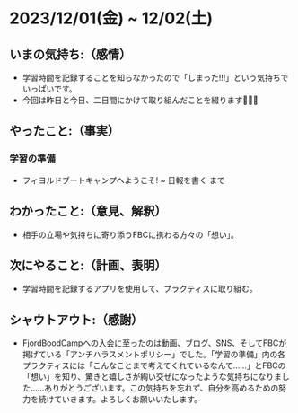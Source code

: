 # 2023/12/01(金) ~ 12/02(土)
## いまの気持ち:（感情）
- 学習時間を記録することを知らなかったので「しまった!!!」という気持ちでいっぱいです。
- 今回は昨日と今日、二日間にかけて取り組んだことを綴ります🙇🏻‍♂️

## やったこと:（事実）
### 学習の準備
- フィヨルドブートキャンプへようこそ! ~ 日報を書く まで

## わかったこと:（意見、解釈）
- 相手の立場や気持ちに寄り添うFBCに携わる方々の「想い」。

## 次にやること:（計画、表明）
- 学習時間を記録するアプリを使用して、プラクティスに取り組む。

## シャウトアウト:（感謝）
- FjordBoodCampへの入会に至ったのは動画、ブログ、SNS、そしてFBCが掲げている「アンチハラスメントポリシー」でした。「学習の準備」内の各プラクティスには「こんなことまで考えてくれているなんて......」とFBCの「想い」を知り、驚きと嬉しさが綯い交ぜになったような気持ちになりました......ありがとうございます。この気持ちを忘れず、自分を高めるための努力を続けていきます。よろしくお願いいたします。
